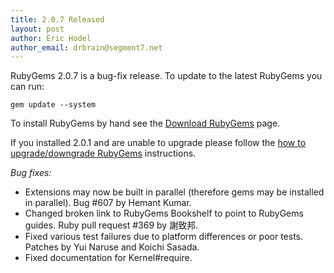 ```yaml
---
title: 2.0.7 Released
layout: post
author: Eric Hodel
author_email: drbrain@segment7.net
---
```


RubyGems 2.0.7 is a bug-fix release.  To update to the latest RubyGems you can
run:

    gem update --system

To install RubyGems by hand see the [Download RubyGems][download] page.

If you installed 2.0.1 and are unable to upgrade please follow the [how to
upgrade/downgrade RubyGems][upgrading] instructions.

_Bug fixes:_

* Extensions may now be built in parallel (therefore gems may be installed in parallel).  Bug #607 by Hemant Kumar.
* Changed broken link to RubyGems Bookshelf to point to RubyGems guides.  Ruby pull request #369 by 謝致邦.
* Fixed various test failures due to platform differences or poor tests.  Patches by Yui Naruse and Koichi Sasada.
* Fixed documentation for Kernel#require.

[download]: http://rubygems.org/pages/download
[upgrading]: http://docs.seattlerb.org/rubygems/UPGRADING_rdoc.html


